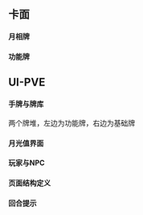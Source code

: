 ## 卡面
#### 月相牌



#### 功能牌


## UI-PVE
#### 手牌与牌库 
两个牌堆，左边为功能牌，右边为基础牌

#### 月光值界面


#### 玩家与NPC


#### 页面结构定义



#### 回合提示
